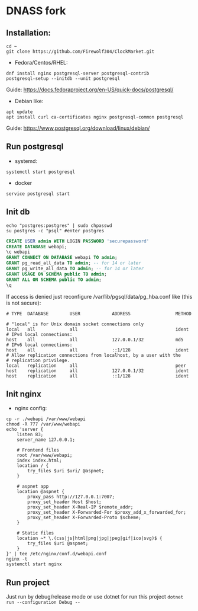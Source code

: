 # DNASS fork

## Installation:
```
cd ~
git clone https://github.com/Firewolf304/ClockMarket.git
```
* Fedora/Centos/RHEL:
```shell
dnf install nginx postgresql-server postgresql-contrib
postgresql-setup --initdb --unit postgresql
```
Guide: https://docs.fedoraproject.org/en-US/quick-docs/postgresql/

* Debian like:
```shell
apt update
apt install curl ca-certificates nginx postgresql-common postgresql
```
Guide: https://www.postgresql.org/download/linux/debian/

## Run postgresql

* systemd:
```shell
systemctl start postgresql
```
* docker 
```shell
service postgresql start
```

## Init db
```shell
echo "postgres:postgres" | sudo chpasswd
su postgres -c "psql" #enter postgres
```
```sql
CREATE USER admin WITH LOGIN PASSWORD 'securepassword'
CREATE DATABASE webapi;
\c webapi
GRANT CONNECT ON DATABASE webapi TO admin;
GRANT pg_read_all_data TO admin; -- for 14 or later
GRANT pg_write_all_data TO admin; -- for 14 or later
GRANT USAGE ON SCHEMA public TO admin;
GRANT ALL ON SCHEMA public TO admin;
\q
```
If access is denied just reconfigure /var/lib/pgsql/data/pg_hba.conf like (this is not secure):
```text
# TYPE  DATABASE        USER            ADDRESS                 METHOD

# "local" is for Unix domain socket connections only
local   all             all                                     ident
# IPv4 local connections:
host    all             all             127.0.0.1/32            md5
# IPv6 local connections:
host    all             all             ::1/128                 ident
# Allow replication connections from localhost, by a user with the
# replication privilege.
local   replication     all                                     peer
host    replication     all             127.0.0.1/32            ident
host    replication     all             ::1/128                 ident
```

## Init nginx

* nginx config:
``` shell
cp -r ./webapi /var/www/webapi
chmod -R 777 /var/www/webapi
echo 'server {
    listen 83;
    server_name 127.0.0.1;

    # Frontend files
    root /var/www/webapi;
    index index.html;
    location / {
        try_files $uri $uri/ @aspnet;
    }

    # aspnet app
    location @aspnet {
        proxy_pass http://127.0.0.1:7007;
        proxy_set_header Host $host;
        proxy_set_header X-Real-IP $remote_addr;
        proxy_set_header X-Forwarded-For $proxy_add_x_forwarded_for;
        proxy_set_header X-Forwarded-Proto $scheme;
    }

    # Static files
    location ~* \.(css|js|html|png|jpg|jpeg|gif|ico|svg)$ {
        try_files $uri @aspnet;
    }
}' | tee /etc/nginx/conf.d/webapi.conf
nginx -t
systemctl start nginx
```

## Run project
Just run by debug/release mode or use dotnet for run this project ``` dotnet run --configuration Debug -- ```
